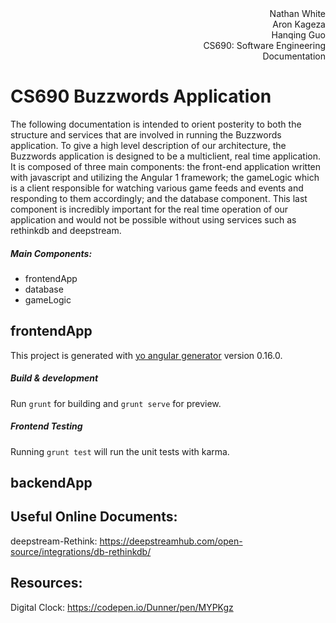 <div style="text-align: right"> Nathan White </div>
<div style="text-align: right"> Aron Kageza </div>
<div style="text-align: right"> Hanqing Guo </div>  
<div style="text-align: right"> CS690: Software Engineering </div>  
<div style="text-align: right"> Documentation </div>  
<div></div>

# CS690 Buzzwords Application  
The following documentation is intended to orient posterity to both the structure and services that are involved in running the Buzzwords application.  To give a high level description of our architecture, the Buzzwords application is designed to be a multiclient, real time application.  It is composed of three main components: the front-end application written with javascript and utilizing the Angular 1 framework; the gameLogic which is a client responsible for watching various game feeds and events and responding to them accordingly; and the database component.  This last component is incredibly important for the real time operation of our application and would not be possible without using services such as rethinkdb and deepstream.  

##### Main Components:
- frontendApp
- database
- gameLogic


## frontendApp
This project is generated with [yo angular generator](https://github.com/yeoman/generator-angular)
version 0.16.0.

##### Build & development

Run `grunt` for building and `grunt serve` for preview.

##### Frontend Testing

Running `grunt test` will run the unit tests with karma.


## backendApp


## Useful Online Documents:  
deepstream-Rethink: https://deepstreamhub.com/open-source/integrations/db-rethinkdb/  


## Resources:
Digital Clock: https://codepen.io/Dunner/pen/MYPKgz
